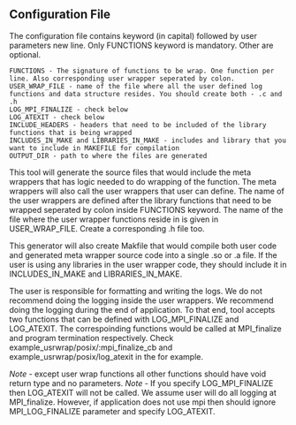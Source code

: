 ## Configuration File
The configuration file contains keyword (in capital) followed by user parameters new line. Only FUNCTIONS keyword is mandatory. Other are optional.
```
FUNCTIONS - The signature of functions to be wrap. One function per line. Also corresponding user wrapper seperated by colon. 
USER_WRAP_FILE - name of the file where all the user defined log functions and data structure resides. You should create both - .c and .h
LOG_MPI_FINALIZE - check below
LOG_ATEXIT - check below
INCLUDE_HEADERS - headers that need to be included of the library functions that is being wrapped
INCLUDES_IN_MAKE and LIBRARIES_IN_MAKE - includes and library that you want to include in MAKEFILE for compilation
OUTPUT_DIR - path to where the files are generated
```

This tool will generate the source files that would include the meta wrappers that has logic needed to do wrapping of the function. The meta wrappers will also call the user wrappers that user can define. The name of the user wrappers are defined after the library functions that need to be wrapped seperated by colon inside FUNCTIONS keyword. The name of the file where the user wrapper functions reside in is given in USER\_WRAP\_FILE. Create a corresponding .h file too. 

This generator will also create Makfile that would compile both user code and generated meta wrapper source code into a single .so or .a file. If the user is using any libraries in the user wrapper code, they should include it in INCLUDES\_IN\_MAKE and LIBRARIES\_IN\_MAKE. 

The user is responsible for formatting and writing the logs. We do not recommend doing the logging inside the user wrappers. We recommend doing the logging during the end of application. To that end, tool accepts two functions that can be defined with LOG\_MPI\_FINALIZE and LOG\_ATEXIT. The correspoinding functions would be called at MPI\_finalize and program termination respectively. Check example\_usrwrap/posix/:mpi\_finalize\_cb and example\_usrwrap/posix/log\_atexit in the for example. 

*Note* - except user wrap functions all other functions should have void return type and no parameters.
*Note* - If you specify LOG\_MPI\_FINALIZE then LOG\_ATEXIT will not be called. We assume user will do all logging at MPI\_finalize. However, if application does not use mpi then should ignore MPI\_LOG\_FINALIZE parameter and specify LOG\_ATEXIT.
